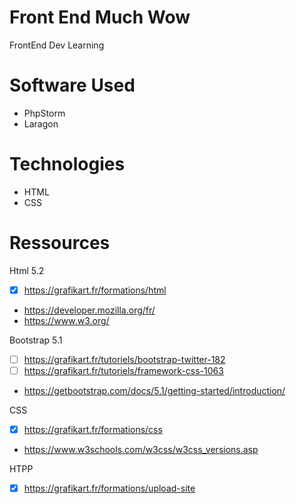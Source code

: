 # Front End Much Wow
FrontEnd Dev Learning

# Software Used 
- PhpStorm
- Laragon

# Technologies
- HTML
- CSS

# Ressources

Html 5.2
- [X] https://grafikart.fr/formations/html
- https://developer.mozilla.org/fr/
- https://www.w3.org/

Bootstrap 5.1
- [ ] https://grafikart.fr/tutoriels/bootstrap-twitter-182
- [ ] https://grafikart.fr/tutoriels/framework-css-1063
- https://getbootstrap.com/docs/5.1/getting-started/introduction/

CSS
- [X] https://grafikart.fr/formations/css
- https://www.w3schools.com/w3css/w3css_versions.asp

HTPP
- [X] https://grafikart.fr/formations/upload-site
